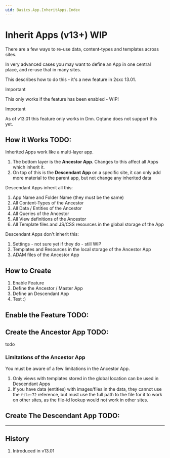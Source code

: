 ```yaml
---
uid: Basics.App.InheritApps.Index
---
```


# Inherit Apps (v13+) WIP

There are a few ways to re-use data, content-types and templates across sites. 

In very advanced cases you may want to define an App in one central place, and re-use that in many sites. 

This describes how to do this - it's a new feature in 2sxc 13.01.

> [!IMPORTANT]
> This only works if the feature has been enabled - WIP!


> [!IMPORTANT]
> As of v13.01 this feature only works in Dnn. Oqtane does not support this yet. 


## How it Works TODO:

Inherited Apps work like a multi-layer app. 

1. The bottom layer is the **Ancestor App**. Changes to this affect all Apps which inherit it.
1. On top of this is the **Descendant App** on a specific site, it can only add more material to the parent app, but not change any inherited data

Descendant Apps inherit all this:

1. App Name and Folder Name (they must be the same)
1. All Content-Types of the Ancestor
1. All Data / Entities of the Ancestor
1. All Queries of the Ancestor
1. All View definitions of the Ancestor
1. All Template files and JS/CSS resources in the global storage of the App

Descendant Apps don't inherit this:

1. Settings - not sure yet if they do - still WIP
1. Templates and Resources in the local storage of the Ancestor App
1. ADAM files of the Ancestor App

## How to Create

1. Enable Feature
1. Define the Ancestor / Master App
1. Define an Descendant App
1. Test :)

## Enable the Feature TODO:

## Create the Ancestor App TODO:

todo

### Limitations of the Ancestor App

You must be aware of a few limitations in the Ancestor App.

1. Only views with templates stored in the global location can be used in Descendant Apps
1. If you have data (entities) with images/files in the data, they cannot use the `file:72` reference, 
but must use the full path to the file for it to work on other sites, as the file-id lookup would not work in other sites.

## Create The Descendant App TODO: 



---

## History

1. Introduced in v13.01